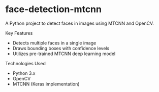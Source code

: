 # face-detection-mtcnn
A Python project to detect faces in images using MTCNN and OpenCV.

 Key Features
- Detects multiple faces in a single image
- Draws bounding boxes with confidence levels
- Utilizes pre-trained MTCNN deep learning model

Technologies Used
- Python 3.x
- OpenCV
- MTCNN (Keras implementation)
